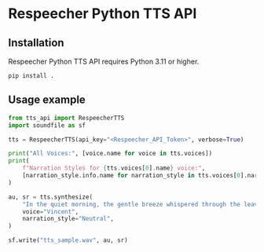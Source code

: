 # Respeecher Python TTS API

## Installation

Respeecher Python TTS API requires Python 3.11 or higher.

```
pip install .
```

## Usage example

```python
from tts_api import RespeecherTTS
import soundfile as sf

tts = RespeecherTTS(api_key="<Respeecher_API_Token>", verbose=True)

print("All Voices:", [voice.name for voice in tts.voices])
print(
    f"Narration Styles for {tts.voices[0].name} voice:",
    [narration_style.info.name for narration_style in tts.voices[0].narration_styles],
)

au, sr = tts.synthesize(
    "In the quiet morning, the gentle breeze whispered through the leaves, bringing with it the promise of a new day.",
    voice="Vincent",
    narration_style="Neutral",
)

sf.write("tts_sample.wav", au, sr)
```